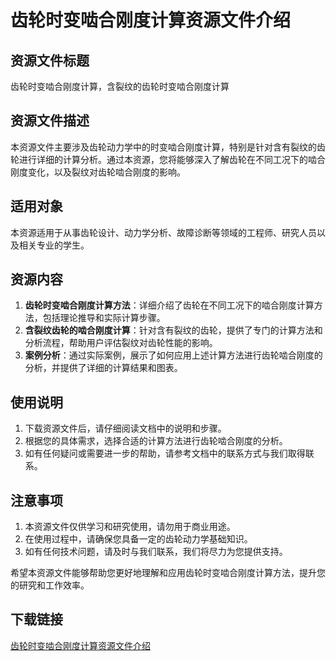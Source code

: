 # 齿轮时变啮合刚度计算资源文件介绍

## 资源文件标题
齿轮时变啮合刚度计算，含裂纹的齿轮时变啮合刚度计算

## 资源文件描述
本资源文件主要涉及齿轮动力学中的时变啮合刚度计算，特别是针对含有裂纹的齿轮进行详细的计算分析。通过本资源，您将能够深入了解齿轮在不同工况下的啮合刚度变化，以及裂纹对齿轮啮合刚度的影响。

## 适用对象
本资源适用于从事齿轮设计、动力学分析、故障诊断等领域的工程师、研究人员以及相关专业的学生。

## 资源内容
1. **齿轮时变啮合刚度计算方法**：详细介绍了齿轮在不同工况下的啮合刚度计算方法，包括理论推导和实际计算步骤。
2. **含裂纹齿轮的啮合刚度计算**：针对含有裂纹的齿轮，提供了专门的计算方法和分析流程，帮助用户评估裂纹对齿轮性能的影响。
3. **案例分析**：通过实际案例，展示了如何应用上述计算方法进行齿轮啮合刚度的分析，并提供了详细的计算结果和图表。

## 使用说明
1. 下载资源文件后，请仔细阅读文档中的说明和步骤。
2. 根据您的具体需求，选择合适的计算方法进行齿轮啮合刚度的分析。
3. 如有任何疑问或需要进一步的帮助，请参考文档中的联系方式与我们取得联系。

## 注意事项
1. 本资源文件仅供学习和研究使用，请勿用于商业用途。
2. 在使用过程中，请确保您具备一定的齿轮动力学基础知识。
3. 如有任何技术问题，请及时与我们联系，我们将尽力为您提供支持。

希望本资源文件能够帮助您更好地理解和应用齿轮时变啮合刚度计算方法，提升您的研究和工作效率。

## 下载链接

[齿轮时变啮合刚度计算资源文件介绍](https://pan.quark.cn/s/0772368484b1)